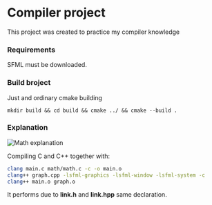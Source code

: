# Compiler project

This project was created to practice my compiler knowledge

### Requirements

SFML must be downloaded.

### Build broject

Just and ordinary cmake building

```mkdir build && cd build && cmake ../ && cmake --build .```

### Explanation

![Math explanation](Heating.jpg)

Compiling C and C++ together with:

```bash 
clang main.c math/math.c -c -o main.o
clang++ graph.cpp -lsfml-graphics -lsfml-window -lsfml-system -c
clang++ main.o graph.o
```

It performs due to **link.h** and **link.hpp** same declaration.